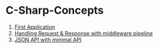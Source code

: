 # C-Sharp-Concepts

1. [First Application](1.%20FirstApplication)
2. [Handling Request & Response with middleware pipeline](2.%20Handling%20Requestes%20With%20Middleware%20Pipeline)
3. [JSON API with minimal API](3.%20JSON%20API%20with%20Minimal%20API)
